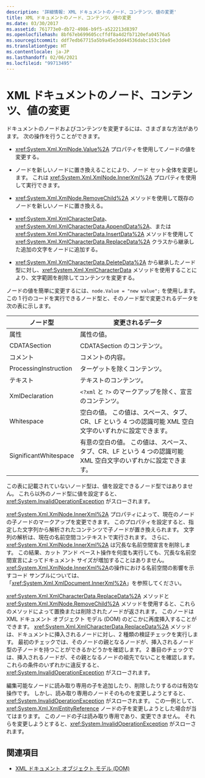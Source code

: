 ```yaml
---
description: '詳細情報: XML ドキュメントのノード、コンテンツ、値の変更'
title: XML ドキュメントのノード、コンテンツ、値の変更
ms.date: 03/30/2017
ms.assetid: 761773e0-db72-4986-b9f5-a522213d8397
ms.openlocfilehash: 8bf67eb699605ccffdf8a4d2fb7120efa04576a5
ms.sourcegitcommit: ddf7edb67715a5b9a45e3dd44536dabc153c1de0
ms.translationtype: HT
ms.contentlocale: ja-JP
ms.lasthandoff: 02/06/2021
ms.locfileid: "99713495"
---
```

# <a name="modifying-nodes-content-and-values-in-an-xml-document"></a>XML ドキュメントのノード、コンテンツ、値の変更

ドキュメントのノードおよびコンテンツを変更するには、さまざまな方法があります。 次の操作を行うことができます。  
  
- <xref:System.Xml.XmlNode.Value%2A> プロパティを使用してノードの値を変更する。  
  
- ノードを新しいノードに置き換えることにより、ノード セット全体を変更します。 これは <xref:System.Xml.XmlNode.InnerXml%2A> プロパティを使用して実行できます。  
  
- <xref:System.Xml.XmlNode.RemoveChild%2A> メソッドを使用して既存のノードを新しいノードに置き換える。  
  
- <xref:System.Xml.XmlCharacterData>、<xref:System.Xml.XmlCharacterData.AppendData%2A>、または <xref:System.Xml.XmlCharacterData.InsertData%2A> メソッドを使用して <xref:System.Xml.XmlCharacterData.ReplaceData%2A> クラスから継承した追加の文字をノードに追加する。  
  
- <xref:System.Xml.XmlCharacterData.DeleteData%2A> から継承したノード型に対し、<xref:System.Xml.XmlCharacterData> メソッドを使用することにより、文字範囲を削除してコンテンツを変更する。  
  
 ノードの値を簡単に変更するには、`node.Value = "new value";` を使用します。 この 1 行のコードを実行できるノード型と、そのノード型で変更されるデータを次の表に示します。  
  
|ノード型|変更されるデータ|  
|---------------|------------------|  
|属性|属性の値。|  
|CDATASection|CDATASection のコンテンツ。|  
|コメント|コメントの内容。|  
|ProcessingInstruction|ターゲットを除くコンテンツ。|  
|テキスト|テキストのコンテンツ。|  
|XmlDeclaration|`<?xml` と `?>` のマークアップを除く、宣言のコンテンツ。|  
|Whitespace|空白の値。 この値は、スペース、タブ、CR、LF という 4 つの認識可能 XML 空白文字のいずれかに設定できます。|  
|SignificantWhitespace|有意の空白の値。 この値は、スペース、タブ、CR、LF という 4 つの認識可能 XML 空白文字のいずれかに設定できます。|  
  
 この表に記載されていないノード型は、値を設定できるノード型ではありません。 これら以外のノード型に値を設定すると、<xref:System.InvalidOperationException> がスローされます。  
  
 <xref:System.Xml.XmlNode.InnerXml%2A> プロパティによって、現在のノードの子ノードのマークアップを変更できます。 このプロパティを設定すると、指定した文字列から解析されたコンテンツで子ノードが置き換えられます。 文字列の解析は、現在の名前空間コンテキストで実行されます。 さらに、<xref:System.Xml.XmlNode.InnerXml%2A> は冗長な名前空間宣言を削除します。 この結果、カット アンド ペースト操作を何度も実行しても、冗長な名前空間宣言によってドキュメント サイズが増加することはありません。 <xref:System.Xml.XmlNode.InnerXml%2A>の操作における名前空間の影響を示すコード サンプルについては、「<xref:System.Xml.XmlDocument.InnerXml%2A>」を参照してください。  
  
 <xref:System.Xml.XmlCharacterData.ReplaceData%2A> メソッドと <xref:System.Xml.XmlNode.RemoveChild%2A> メソッドを使用すると、これらのメソッドによって置換または削除されたノードが返されます。 このノードは XML ドキュメント オブジェクト モデル (DOM) のどこかに再度挿入することができます。 <xref:System.Xml.XmlCharacterData.ReplaceData%2A> メソッドは、ドキュメントに挿入されるノードに対し、2 種類の検証チェックを実行します。 最初のチェックでは、そのノードの親となるノードが、挿入されるノード型の子ノードを持つことができるかどうかを確認します。 2 番目のチェックでは、挿入されるノードが、その親となるノードの祖先でないことを確認します。 これらの条件のいずれかに違反すると、<xref:System.InvalidOperationException> がスローされます。  
  
 編集可能なノードに読み取り専用の子を追加したり、削除したりするのは有効な操作です。 しかし、読み取り専用のノードそのものを変更しようとすると、<xref:System.InvalidOperationException> がスローされます。 この一例として、<xref:System.Xml.XmlEntityReference> ノードの子を変更しようとした場合が当てはまります。 このノードの子は読み取り専用であり、変更できません。 それらを変更しようとすると、<xref:System.InvalidOperationException> がスローされます。  
  
## <a name="see-also"></a>関連項目

- [XML ドキュメント オブジェクト モデル (DOM)](xml-document-object-model-dom.md)
